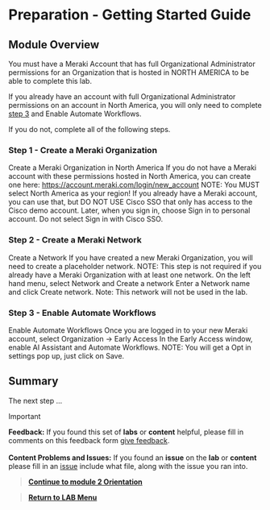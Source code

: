# Preparation - Getting Started Guide

## Module Overview

You must have a Meraki Account that has full Organizational Administrator permissions for an Organization that is hosted in NORTH AMERICA to be able to complete this lab. 

If you already have an account with full Organizational Administrator permissions on an account in North America, you will only need to complete [step 3](#step-3---enable-automate-workflows) and Enable Automate Workflows.

If you do not, complete all of the following steps.

### Step 1 - Create a Meraki Organization

Create a Meraki Organization in North America
If you do not have a Meraki account with these permissions hosted in North America, you can create one
here: https://account.meraki.com/login/new_account
NOTE: You MUST select North America as your region!
If you already have a Meraki account, you can use that, but DO NOT USE Cisco SSO that only has access
to the Cisco demo account.
Later, when you sign in, choose Sign in to personal account. Do
not select Sign in with Cisco SSO.

### Step 2 - Create a Meraki Network

Create a Network
If you have created a new Meraki Organization, you will need to create a placeholder network.
NOTE: This step is not required if you already have a Meraki Organization with at least one network.
On the left hand menu, select Network and Create a network
Enter a Network name and click Create network. Note: This network will not be used in the lab.

### Step 3 - Enable Automate Workflows

Enable Automate Workflows
Once you are logged in to your new Meraki account, select Organization -> Early Access
In the Early Access window, enable AI Assistant and Automate Workflows.
NOTE: You will get a Opt in settings pop up, just click on Save.

## Summary

The next step ... 

> [!IMPORTANT]
> **Feedback:** If you found this set of **labs** or **content** helpful, please fill in comments on this feedback form [give feedback](https://github.com/kebaldwi/DNAC-TEMPLATES/discussions/new?category=feedback-and-ideas).</br></br>
**Content Problems and Issues:** If you found an **issue** on the **lab** or **content** please fill in an [issue](https://github.com/kebaldwi/DNAC-TEMPLATES/issues/new) include what file, along with the issue you ran into. 

> [**Continue to module 2 Orientation**](./module2-orientation.md)

> [**Return to LAB Menu**](./README.md)